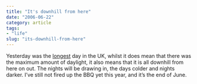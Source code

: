 ```yaml
---
title: "It's downhill from here"
date: "2006-06-22"
category: article
tags:
- "life"
slug: "its-downhill-from-here"
---
```


Yesterday was the [longest](https://en.wikipedia.org/wiki/Summer_Solstice) day in the UK, whilst it does mean that there was the maximum amount of daylight, it also means that it is all downhill from here on out. The nights will be drawing in, the days colder and nights darker. I’ve still not fired up the BBQ yet this year, and it’s the end of June.
